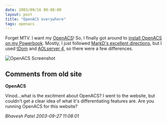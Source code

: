 ```yaml
---
date: 2003/09/16 00:00:00
layout: post
title: "OpenACS everywhere"
tags: openacs
---
```


Forget MTV. I want my [OpenACS](http://openacs.org)! So, I finally got around to [install OpenACS on my Powerbook](http://kurup.org/openacs/mac-install). Mostly, I just followed [MarkD's excellent directions](http://borkware.com/rants/openacs/), but I used [tDom](http://www.tdom.org/) and [AOLserver 4](http://aolserver.com/), so there were a few differences.

<img src="http://kurup.org/images/oacs-screen.jpg" alt="OpenACS Screenshot" />

<div id="comment-box">
<h2>Comments from old site</h2>

<div class="one-comment">
<p><b>OpenACS</b></p>
<p>
Vinod...what is the excitment about OpenACS? I went to the website,
but couldn't get a clear idea of what it's differentiating features
are. Are you running OpenACS for this website?
</p>
<address class="signature">
<span class="author">Bhavesh Patel</span>
<span class="date">2003-09-27 11:08:01</span>
</address>
</div>

</div>
